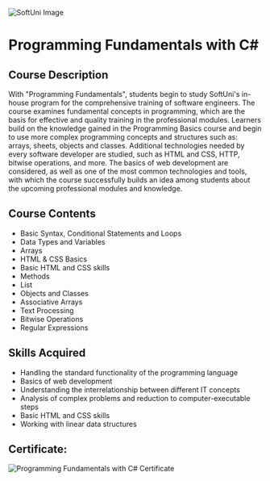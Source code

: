 ![SoftUni Image](https://camo.githubusercontent.com/462508ef76114a5042dc7f65ad7ca653c438afa88e43438568a2b90b5c82bb16/68747470733a2f2f656e637279707465642d74626e302e677374617469632e636f6d2f696d616765733f713d74626e3a414e643947635252493277667a56367550786751714333705534524c3232534348335138446e4b69506726757371703d434155)

# Programming Fundamentals with C#

## Course Description

With "Programming Fundamentals", students begin to study SoftUni's in-house program for the comprehensive training of software engineers. The course examines fundamental concepts in programming, which are the basis for effective and quality training in the professional modules. Learners build on the knowledge gained in the Programming Basics course and begin to use more complex programming concepts and structures such as: arrays, sheets, objects and classes. Additional technologies needed by every software developer are studied, such as HTML and CSS, HTTP, bitwise operations, and more. The basics of web development are considered, as well as one of the most common technologies and tools, with which the course successfully builds an idea among students about the upcoming professional modules and knowledge.

## Course Contents

* Basic Syntax, Conditional Statements and Loops
* Data Types and Variables
* Arrays
* HTML & CSS Basics
* Basic HTML and CSS skills
* Methods
* List
* Objects and Classes
* Associative Arrays
* Text Processing
* Bitwise Operations
* Regular Expressions

## Skills Acquired

* Handling the standard functionality of the programming language
* Basics of web development
* Understanding the interrelationship between different IT concepts
* Analysis of complex problems and reduction to computer-executable steps
* Basic HTML and CSS skills
* Working with linear data structures

## Certificate:
![Programming Fundamentals with C# Certificate](https://softuni.bg/certificates/certificates/converttoimage/139517?code=45fd685a)

